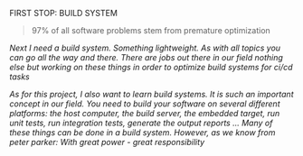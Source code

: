 FIRST STOP: BUILD SYSTEM

> 97% of all software problems stem from premature optimization

*Next I need a build system. Something lightweight. As with all topics you can go all the way and there. There are jobs out there in our field nothing else but working on these things in order to optimize build systems for ci/cd tasks*

*As for this project, I also want to learn build systems. It is such an important concept in our field. You need to build your software on several different platforms: the host computer, the build server, the embedded target, run unit tests, run integration tests, generate the output reports ... Many of these things can be done in a build system. However, as we know from peter parker: With great power - great responsibility*